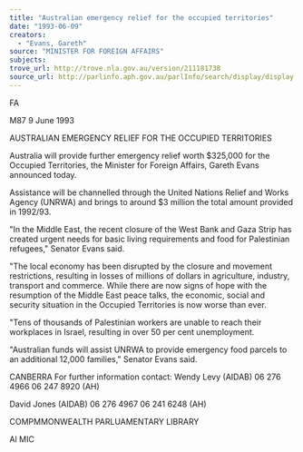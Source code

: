```yaml
---
title: "Australian emergency relief for the occupied territories"
date: "1993-06-09"
creators:
  - "Evans, Gareth"
source: "MINISTER FOR FOREIGN AFFAIRS"
subjects:
trove_url: http://trove.nla.gov.au/version/211181738
source_url: http://parlinfo.aph.gov.au/parlInfo/search/display/display.w3p;query=Id%3A%22media/pressrel/1619853%22
---
```


 FA

 M87 9 June 1993

 AUSTRALIAN EMERGENCY RELIEF FOR THE OCCUPIED TERRITORIES

 Australia will provide further emergency relief worth $325,000 for the Occupied Territories, the Minister for Foreign Affairs, Gareth Evans announced today.

 Assistance will be channelled through the United Nations Relief and Works Agency (UNRWA) and brings to around $3 million the total amount provided in 1992/93.

 "In the Middle East, the recent closure of the West Bank and Gaza Strip has created urgent needs for basic living requirements and food for Palestinian refugees," Senator Evans said.

 "The local economy has been disrupted by the closure and movement restrictions, resulting in losses of millions of dollars in agriculture, industry, transport and commerce. While there are now signs of hope with the resumption of the Middle East peace talks, the economic, social and security situation in the Occupied Territories is now worse than ever.

 "Tens of thousands of Palestinian workers are unable to reach their workplaces in Israel, resulting in over 50 per cent unemployment.

 "Australian funds will assist UNRWA to provide emergency food parcels to an additional 12,000 families," Senator Evans said.

 CANBERRA For further information contact: Wendy Levy (AIDAB) 06 276 4966 06 247 8920 (AH)

 David Jones (AIDAB) 06 276 4967 06 241 6248 (AH)

 COMPMMONWEALTH PARLUAMENTARY LIBRARY

 Al MIC

